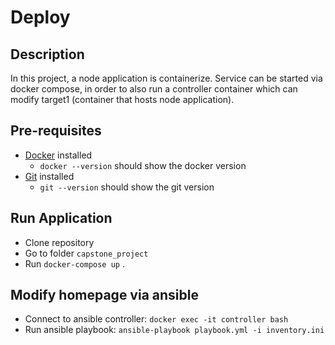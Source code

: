 # Deploy

## Description
In this project, a node application is containerize. Service can be started via docker compose, in order to also run a controller container which can modify target1 (container that hosts node application).

## Pre-requisites

* [Docker](https://docs.docker.com/desktop/) installed
  * `docker --version` should show the docker version
* [Git](https://github.com/git-guides/install-git) installed
  * `git --version` should show the git version

## Run Application
- Clone repository
- Go to folder `capstone_project`
- Run `docker-compose up` .

## Modify homepage via ansible
- Connect to ansible controller: `docker exec -it controller bash`
- Run ansible playbook: `ansible-playbook playbook.yml -i inventory.ini`
